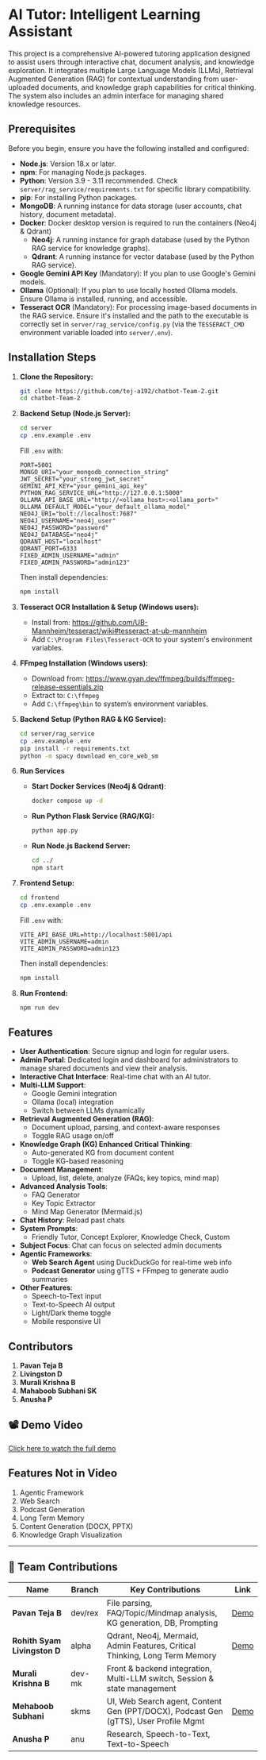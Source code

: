 # AI Tutor: Intelligent Learning Assistant

This project is a comprehensive AI-powered tutoring application designed to assist users through interactive chat, document analysis, and knowledge exploration. It integrates multiple Large Language Models (LLMs), Retrieval Augmented Generation (RAG) for contextual understanding from user-uploaded documents, and knowledge graph capabilities for critical thinking. The system also includes an admin interface for managing shared knowledge resources.

## Prerequisites

Before you begin, ensure you have the following installed and configured:

- **Node.js**: Version 18.x or later.
- **npm**: For managing Node.js packages.
- **Python**: Version 3.9 - 3.11 recommended. Check `server/rag_service/requirements.txt` for specific library compatibility.
- **pip**: For installing Python packages.
- **MongoDB**: A running instance for data storage (user accounts, chat history, document metadata).
- **Docker**: Docker desktop version is required to run the containers (Neo4j & Qdrant)
    - **Neo4j**: A running instance for graph database (used by the Python RAG service for knowledge graphs).
    - **Qdrant**: A running instance for vector database (used by the Python RAG service).
- **Google Gemini API Key** (Mandatory): If you plan to use Google's Gemini models.
- **Ollama** (Optional): If you plan to use locally hosted Ollama models. Ensure Ollama is installed, running, and accessible.
- **Tesseract OCR** (Mandatory): For processing image-based documents in the RAG service. Ensure it's installed and the path to the executable is correctly set in `server/rag_service/config.py` (via the `TESSERACT_CMD` environment variable loaded into `server/.env`).

## Installation Steps

1. **Clone the Repository:**
    ```bash
    git clone https://github.com/tej-a192/chatbot-Team-2.git
    cd chatbot-Team-2
    ```

2. **Backend Setup (Node.js Server):**
    ```bash
    cd server
    cp .env.example .env
    ```

    Fill `.env` with:
    ```env
    PORT=5001
    MONGO_URI="your_mongodb_connection_string"
    JWT_SECRET="your_strong_jwt_secret"
    GEMINI_API_KEY="your_gemini_api_key"
    PYTHON_RAG_SERVICE_URL="http://127.0.0.1:5000"
    OLLAMA_API_BASE_URL="http://<ollama_host>:<ollama_port>"
    OLLAMA_DEFAULT_MODEL="your_default_ollama_model"
    NEO4J_URI="bolt://localhost:7687"
    NEO4J_USERNAME="neo4j_user"
    NEO4J_PASSWORD="password"
    NEO4J_DATABASE="neo4j"
    QDRANT_HOST="localhost"
    QDRANT_PORT=6333
    FIXED_ADMIN_USERNAME="admin"
    FIXED_ADMIN_PASSWORD="admin123"
    ```

    Then install dependencies:
    ```bash
    npm install
    ```

3. **Tesseract OCR Installation & Setup (Windows users):**
    - Install from: https://github.com/UB-Mannheim/tesseract/wiki#tesseract-at-ub-mannheim
    - Add `C:\Program Files\Tesseract-OCR` to your system's environment variables.

4. **FFmpeg Installation (Windows users):**
    - Download from: https://www.gyan.dev/ffmpeg/builds/ffmpeg-release-essentials.zip
    - Extract to: `C:\ffmpeg`
    - Add `C:\ffmpeg\bin` to system’s environment variables.

5. **Backend Setup (Python RAG & KG Service):**
    ```bash
    cd server/rag_service
    cp .env.example .env
    pip install -r requirements.txt
    python -m spacy download en_core_web_sm
    ```

6. **Run Services**

    - **Start Docker Services (Neo4j & Qdrant)**:
        ```bash
        docker compose up -d
        ```

    - **Run Python Flask Service (RAG/KG):**
        ```bash
        python app.py
        ```

    - **Run Node.js Backend Server:**
        ```bash
        cd ../
        npm start
        ```

7. **Frontend Setup:**
    ```bash
    cd frontend
    cp .env.example .env
    ```

    Fill `.env` with:
    ```env
    VITE_API_BASE_URL=http://localhost:5001/api
    VITE_ADMIN_USERNAME=admin
    VITE_ADMIN_PASSWORD=admin123
    ```

    Then install dependencies:
    ```bash
    npm install
    ```

8. **Run Frontend:**
    ```bash
    npm run dev
    ```

## Features

- **User Authentication**: Secure signup and login for regular users.
- **Admin Portal**: Dedicated login and dashboard for administrators to manage shared documents and view their analysis.
- **Interactive Chat Interface**: Real-time chat with an AI tutor.
- **Multi-LLM Support**:
  - Google Gemini integration
  - Ollama (local) integration
  - Switch between LLMs dynamically
- **Retrieval Augmented Generation (RAG)**:
  - Document upload, parsing, and context-aware responses
  - Toggle RAG usage on/off
- **Knowledge Graph (KG) Enhanced Critical Thinking**:
  - Auto-generated KG from document content
  - Toggle KG-based reasoning
- **Document Management**:
  - Upload, list, delete, analyze (FAQs, key topics, mind map)
- **Advanced Analysis Tools**:
  - FAQ Generator
  - Key Topic Extractor
  - Mind Map Generator (Mermaid.js)
- **Chat History**: Reload past chats
- **System Prompts**:
  - Friendly Tutor, Concept Explorer, Knowledge Check, Custom
- **Subject Focus**: Chat can focus on selected admin documents
- **Agentic Frameworks**:
  - **Web Search Agent** using DuckDuckGo for real-time web info
  - **Podcast Generator** using gTTS + FFmpeg to generate audio summaries
- **Other Features**:
  - Speech-to-Text input
  - Text-to-Speech AI output
  - Light/Dark theme toggle
  - Mobile responsive UI

## Contributors

1. **Pavan Teja B**
2. **Livingston D**
3. **Murali Krishna B**
4. **Mahaboob Subhani SK**
5. **Anusha P**

## 📽️ Demo Video

[Click here to watch the full demo](https://drive.google.com/file/d/107Sbtf64_KrW18NLRDvvUS0_BnpWmFJ9/view?usp=sharing)

## Features Not in Video

1. Agentic Framework
2. Web Search
3. Podcast Generation
4. Long Term Memory
5. Content Generation (DOCX, PPTX)
6. Knowledge Graph Visualization

---

## 👥 Team Contributions

| Name                      | Branch     | Key Contributions                                                                                       | Link |
|---------------------------|------------|----------------------------------------------------------------------------------------------------------|------|
| **Pavan Teja B**          | dev/rex    | File parsing, FAQ/Topic/Mindmap analysis, KG generation, DB, Prompting                                  | [Demo](https://drive.google.com/file/d/107Sbtf64_KrW18NLRDvvUS0_BnpWmFJ9/view?usp=sharing) |
| **Rohith Syam Livingston D** | alpha  | Qdrant, Neo4j, Mermaid, Admin Features, Critical Thinking, Long Term Memory                             | [Demo](https://drive.google.com/file/d/1qmUmFZX1RuCS3icSPGMQ2kAHeJERGRAr/view?usp=drive_link) |
| **Murali Krishna B**      | dev-mk     | Front & backend integration, Multi-LLM switch, Session & state management                                |  |
| **Mehaboob Subhani**      | skms       | UI, Web Search agent, Content Gen (PPT/DOCX), Podcast Gen (gTTS), User Profile Mgmt                      | [Demo](https://drive.google.com/file/d/1OV0eD5PkwTATlsBHhuT6u4A-cKnuMyke/view?usp=sharing) |
| **Anusha P**              | anu        | Research, Speech-to-Text, Text-to-Speech                                                                 |  |
